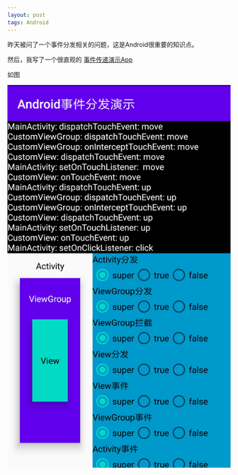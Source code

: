 ```yaml
---
layout: post
tags: Android
---
```


昨天被问了一个事件分发相关的问题，这是Android很重要的知识点。

然后，我写了一个很直观的 [事件传递演示App](https://github.com/cymok/TestTouchEvent)

如图

![screenshot](/screenshot/touch_event_app_screenshot.png)
